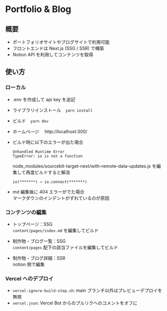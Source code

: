 # Portfolio & Blog

## 概要

- ポートフォリオサイトやブログサイトで利用可能
- フロントエンドは Next.js (SSG / SSR) で構築
- Notion API を利用してコンテンツを取得

## 使い方

### ローカル

- .env を作成して api key を追記
- ライブラリインストール　`yarn install`
- ビルド　`yarn dev`
- ホームぺ―ジ　 http://localhost:300/

- ビルド時に以下のエラーが出た場合

  ```
  Unhandled Runtime Error
  TypeError: io is not a function
  ```

  node_modules/sourcebit-target-next/with-remote-data-updates.js
  を編集して再度ビルドすると解消

  ```
  io(*******) → io.connect(*******)
  ```

- md 編集後に 404 エラーがでた場合  
  マークダウンのインデントがずれているのが原因

### コンテンツの編集

- トップページ：SSG  
  `content/pages/index.md` を編集してビルド

- 制作物・ブログ一覧：SSG  
  `content/pages` 配下の該当ファイルを編集してビルド

- 制作物・ブログ詳細：SSR  
  notion 側で編集

### Vercel へのデプロイ

- `vercel-ignore-build-step.sh`: main ブランチ以外はプレビューデプロイを無視
- `vercel.json`: Vercel Bot からのプルリクへのコメントをオフに
